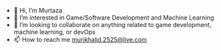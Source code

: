 - 👋 Hi, I’m Murtaza
- 👀 I’m interested in Game/Software Development and Machine Learning
- 💞️ I’m looking to collaborate on anything related to game development, machine learning, or devOps
- 📫 How to reach me murikhalid.2525@live.com
